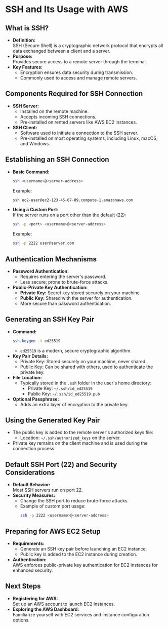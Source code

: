 # SSH and Its Usage with AWS

## What is SSH?

- **Definition:**  
  SSH (Secure Shell) is a cryptographic network protocol that encrypts all data exchanged between a client and a server.
- **Purpose:**  
  Provides secure access to a remote server through the terminal.
- **Key Features:**
  - Encryption ensures data security during transmission.
  - Commonly used to access and manage remote servers.

## Components Required for SSH Connection

- **SSH Server:**
  - Installed on the remote machine.
  - Accepts incoming SSH connections.
  - Pre-installed on rented servers like AWS EC2 instances.
- **SSH Client:**
  - Software used to initiate a connection to the SSH server.
  - Pre-installed on most operating systems, including Linux, macOS, and Windows.

## Establishing an SSH Connection

- **Basic Command:**
  ```bash
  ssh <username>@<server-address>
  ```
  Example:
  ```bash
  ssh ec2-user@ec2-123-45-67-89.compute-1.amazonaws.com
  ```
- **Using a Custom Port:**  
  If the server runs on a port other than the default (22):
  ```bash
  ssh -p <port> <username>@<server-address>
  ```
  Example:
  ```bash
  ssh -p 2222 user@server.com
  ```

## Authentication Mechanisms

- **Password Authentication:**
  - Requires entering the server's password.
  - Less secure; prone to brute-force attacks.
- **Public-Private Key Authentication:**
  - **Private Key:** Secret key stored securely on your machine.
  - **Public Key:** Shared with the server for authentication.
  - More secure than password authentication.

## Generating an SSH Key Pair

- **Command:**
  ```bash
  ssh-keygen -t ed25519
  ```
  - `ed25519` is a modern, secure cryptographic algorithm.
- **Key Pair Details:**
  - Private Key: Stored securely on your machine, never shared.
  - Public Key: Can be shared with others, used to authenticate the private key.
- **File Location:**
  - Typically stored in the `.ssh` folder in the user's home directory:
    - Private Key: `~/.ssh/id_ed25519`
    - Public Key: `~/.ssh/id_ed25519.pub`
- **Optional Passphrase:**
  - Adds an extra layer of encryption to the private key.

## Using the Generated Key Pair

- The public key is added to the remote server's authorized keys file:
  - Location: `~/.ssh/authorized_keys` on the server.
- Private key remains on the client machine and is used during the connection process.

## Default SSH Port (22) and Security Considerations

- **Default Behavior:**  
  Most SSH servers run on port 22.
- **Security Measures:**
  - Change the SSH port to reduce brute-force attacks.
  - Example of custom port usage:
    ```bash
    ssh -p 2222 <username>@<server-address>
    ```

## Preparing for AWS EC2 Setup

- **Requirements:**
  - Generate an SSH key pair before launching an EC2 instance.
  - Public key is added to the EC2 instance during creation.
- **Authentication:**  
  AWS enforces public-private key authentication for EC2 instances for enhanced security.

## Next Steps

- **Registering for AWS:**  
  Set up an AWS account to launch EC2 instances.
- **Exploring the AWS Dashboard:**  
  Familiarize yourself with EC2 services and instance configuration options.

